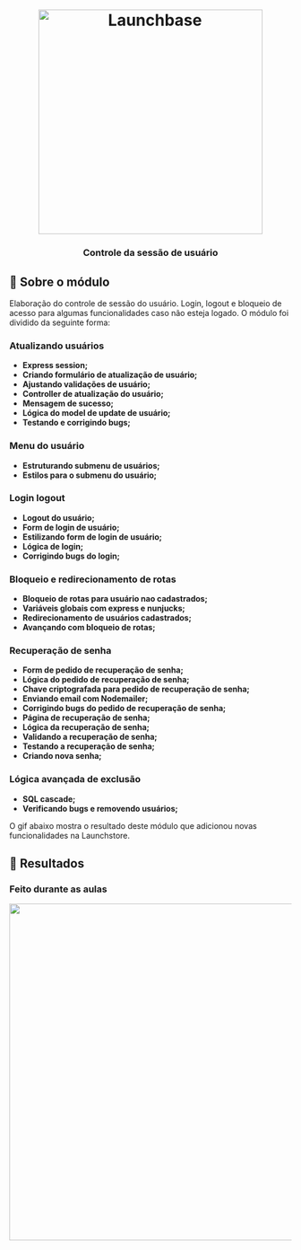 <h1 align="center">
    <img alt="Launchbase" src="https://storage.googleapis.com/golden-wind/bootcamp-launchbase/logo.png" width="400px" />
</h1>

<h3 align="center">
  Controle da sessão de usuário
</h3>

## :rocket: Sobre o módulo

Elaboração do controle de sessão do usuário. Login, logout e bloqueio de acesso para algumas funcionalidades caso não esteja logado. O módulo foi dividido da seguinte forma:

### Atualizando usuários

- **Express session;**
- **Criando formulário de atualização de usuário;**
- **Ajustando validações de usuário;**
- **Controller de atualização do usuário;**
- **Mensagem de sucesso;**
- **Lógica do model de update de usuário;**
- **Testando e corrigindo bugs;**

### Menu do usuário

- **Estruturando submenu de usuários;**
- **Estilos para o submenu do usuário;**

### Login logout

- **Logout do usuário;**
- **Form de login de usuário;**
- **Estilizando form de login de usuário;**
- **Lógica de login;**
- **Corrigindo bugs do login;**

### Bloqueio e redirecionamento de rotas

- **Bloqueio de rotas para usuário nao cadastrados;**
- **Variáveis globais com express e nunjucks;**
- **Redirecionamento de usuários cadastrados;**
- **Avançando com bloqueio de rotas;**

### Recuperação de senha

- **Form de pedido de recuperação de senha;**
- **Lógica do pedido de recuperação de senha;**
- **Chave criptografada para pedido de recuperação de senha;**
- **Enviando email com Nodemailer;**
- **Corrigindo bugs do pedido de recuperação de senha;**
- **Página de recuperação de senha;**
- **Lógica da recuperação de senha;**
- **Validando a recuperação de senha;**
- **Testando a recuperação de senha;**
- **Criando nova senha;**

### Lógica avançada de exclusão

- **SQL cascade;**
- **Verificando bugs e removendo usuários;**

O gif abaixo mostra o resultado deste módulo que adicionou novas funcionalidades na Launchstore.

## :rocket: Resultados

### Feito durante as aulas

<img alt="" src="./cadastrando-usuarios/public/gif/launchstore-cadastro.gif" width="600px"/>
